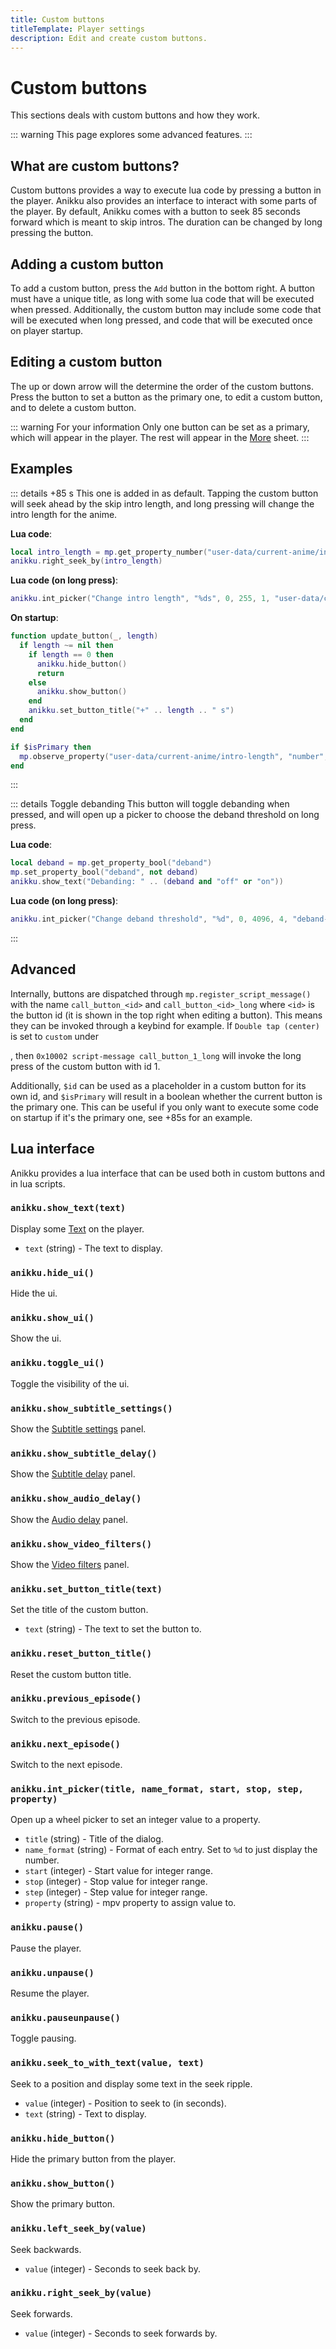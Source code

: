 ```yaml
---
title: Custom buttons
titleTemplate: Player settings
description: Edit and create custom buttons.
---
```


<script setup>
import TitleIcon from "@theme/components/TitleIcon.vue";
</script>

# Custom buttons

This sections deals with custom buttons and how they work.

::: warning
This page explores some advanced features.
:::

## What are custom buttons?

Custom buttons provides a way to execute lua code by pressing a button in the player. Anikku also provides an interface to interact with some parts of the player. By default, Anikku comes with a button to seek 85 seconds forward which is meant to skip intros. The duration can be changed by long pressing the button.

## Adding a custom button

To add a custom button, press the `Add` button in the bottom right. A button must have a unique title, as long with some lua code that will be executed when pressed. Additionally, the custom button may include some code that will be executed when long pressed, and code that will be executed once on player startup.

## Editing a custom button

The up or down arrow will the determine the order of the custom buttons. Press the <TitleIcon name="custom_button_star"/>button to set a button as the primary one, <TitleIcon name="custom_button_edit"/>to edit a custom button, and <TitleIcon name="custom_button_delete"/>to delete a custom button.

::: warning For your information
Only one button can be set as a primary, which will appear in the player. The rest will appear in the [More](/docs/guides/video-player/sheets#more-sheet) sheet.
:::

## Examples

::: details +85 s
This one is added in as default. Tapping the custom button will seek ahead by the skip intro length, and long pressing will change the intro length for the anime.

**Lua code**:
```lua
local intro_length = mp.get_property_number("user-data/current-anime/intro-length")
anikku.right_seek_by(intro_length)
```

**Lua code (on long press)**:
```lua
anikku.int_picker("Change intro length", "%ds", 0, 255, 1, "user-data/current-anime/intro-length")
```

**On startup**:
```lua
function update_button(_, length)
  if length ~= nil then
    if length == 0 then
      anikku.hide_button()
      return
    else
      anikku.show_button()
    end
    anikku.set_button_title("+" .. length .. " s")
  end
end

if $isPrimary then
  mp.observe_property("user-data/current-anime/intro-length", "number", update_button)
end
```
  :::

::: details Toggle debanding
This button will toggle debanding when pressed, and will open up a picker to choose the deband threshold on long press.

**Lua code**:
```lua
local deband = mp.get_property_bool("deband")
mp.set_property_bool("deband", not deband)
anikku.show_text("Debanding: " .. (deband and "off" or "on"))
```

**Lua code (on long press)**:
```lua
anikku.int_picker("Change deband threshold", "%d", 0, 4096, 4, "deband-threshold")
```
  :::

## Advanced

Internally, buttons are dispatched through `mp.register_script_message()` with the name `call_button_<id>` and `call_button_<id>_long` where `<id>` is the button id (it is shown in the top right when editing a button). This means they can be invoked through a keybind for example. If `Double tap (center)` is set to `custom` under <nav to="gestures">, then `0x10002 script-message call_button_1_long` will invoke the long press of the custom button with id 1.

Additionally, `$id` can be used as a placeholder in a custom button for its own id, and `$isPrimary` will result in a boolean whether the current button is the primary one. This can be useful if you only want to execute some code on startup if it's the primary one, see +85s for an example.

## Lua interface

Anikku provides a lua interface that can be used both in custom buttons and in lua scripts.

### `anikku.show_text(text)`

Display some [Text](/docs/guides/video-player/#auto-play-is-off) on the player.

* `text` (string) - The text to display.

### `anikku.hide_ui()`

Hide the ui.

### `anikku.show_ui()`

Show the ui.

### `anikku.toggle_ui()`

Toggle the visibility of the ui.

### `anikku.show_subtitle_settings()`

Show the [Subtitle settings](/docs/guides/video-player/panels#subtitle-settings) panel.

### `anikku.show_subtitle_delay()`

Show the [Subtitle delay](/docs/guides/video-player/panels#subtitle-delay) panel.

### `anikku.show_audio_delay()`

Show the [Audio delay](/docs/guides/video-player/panels#audio-delay) panel.

### `anikku.show_video_filters()`

Show the [Video filters](/docs/guides/video-player/panels#video-filters) panel.

### `anikku.set_button_title(text)`

Set the title of the custom button.

* `text` (string) - The text to set the button to.

### `anikku.reset_button_title()`

Reset the custom button title.

### `anikku.previous_episode()`

Switch to the previous episode.

### `anikku.next_episode()`

Switch to the next episode.

### `anikku.int_picker(title, name_format, start, stop, step, property)`

Open up a wheel picker to set an integer value to a property.

* `title` (string) - Title of the dialog.
* `name_format` (string) - Format of each entry. Set to `%d` to just display the number.
* `start` (integer) - Start value for integer range.
* `stop` (integer) - Stop value for integer range.
* `step` (integer) - Step value for integer range.
* `property` (string) - mpv property to assign value to.

### `anikku.pause()`

Pause the player.

### `anikku.unpause()`

Resume the player.

### `anikku.pauseunpause()`

Toggle pausing.

### `anikku.seek_to_with_text(value, text)`

Seek to a position and display some text in the seek ripple.

* `value` (integer) - Position to seek to (in seconds).
* `text` (string) - Text to display.

### `anikku.hide_button()`

Hide the primary button from the player.

### `anikku.show_button()`

Show the primary button.

### `anikku.left_seek_by(value)`

Seek backwards.

* `value` (integer) - Seconds to seek back by.

### `anikku.right_seek_by(value)`

Seek forwards.

* `value` (integer) - Seconds to seek forwards by.
